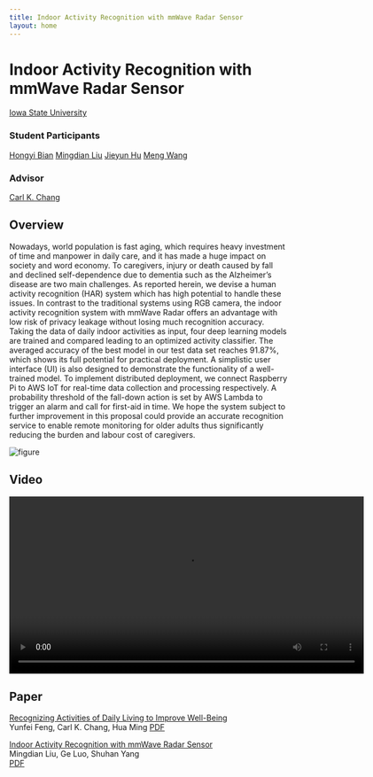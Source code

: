 ```yaml
---
title: Indoor Activity Recognition with mmWave Radar Sensor
layout: home
---
```


# Indoor Activity Recognition with mmWave Radar Sensor

<div class="author-names">
<a class="author-name" href="https://iastate.edu">Iowa State University</a>
</div>

### Student Participants

<div class="author-names">
<a class="author-name" href="mailto:hobian@iastate.edu">Hongyi Bian</a>
<a class="author-name" href="mailto:mingdian@iastate.edu">Mingdian Liu</a>
<a class="author-name" href="jenhu@iastate.edu">Jieyun Hu</a>
<a class="author-name" href="https://mengw.io">Meng Wang</a>
</div>

### Advisor

<div class="author-names">
<a class="author-name" href="https://www.cs.iastate.edu/chang">Carl K. Chang</a>
</div>

## Overview

<div class="overview">
<div>
<p>
Nowadays, world population is fast aging, which requires heavy investment of time and manpower in daily care, and it has made a huge impact on society and word economy. To caregivers, injury or death caused by fall and declined self-dependence due to dementia such as the Alzheimer’s disease are two main challenges. As reported herein, we devise a human activity recognition (HAR) system which has high potential to handle these issues. In contrast to the traditional systems using RGB camera, the indoor activity recognition system with mmWave Radar offers an advantage with low risk of privacy leakage without losing much recognition accuracy. Taking the data of daily indoor activities as input, four deep learning models are trained and compared leading to an optimized activity classifier. The averaged accuracy of the best model in our test data set reaches 91.87%, which shows its full potential for practical deployment. A simplistic user interface (UI) is also designed to demonstrate the functionality of a well-trained model. To implement distributed deployment, we connect Raspberry Pi to AWS IoT for real-time data collection and processing respectively. A probability threshold of the fall-down action is set by AWS Lambda to trigger an alarm and call for first-aid in time. We hope the system subject to further improvement in this proposal could provide an accurate recognition service to enable remote monitoring for older adults thus significantly reducing the burden and labour cost of caregivers.
</p>
</div>
<div class="overview-image">
<img src="{{ "assets/image/figure.drawio.svg" | relative_url }}" alt="figure">
</div>
</div>

## Video

<div class="video">
<video width="640" controls>
<source src="{{ "assets/video/demo.mp4" | relative_url }}" type="video/mp4">
</video>
</div>

## Paper

[Recognizing Activities of Daily Living to Improve Well-Being](https://ieeexplore.ieee.org/document/7945203)  
Yunfei Feng, Carl K. Chang, Hua Ming
[PDF](https://ieeexplore.ieee.org/stamp/stamp.jsp?tp=&arnumber=7945203)  

[Indoor Activity Recognition with mmWave Radar
Sensor](https://github.com/SmartHomeLab/Indoor-Activity-Recognition-with-mmWave-Radar-Sensor-Static/raw/main/Indoor-Activity-Recognition-with-mmWave-Radar-Sensor.pdf)  
Mingdian Liu, Ge Luo, Shuhan Yang  
[PDF](https://github.com/SmartHomeLab/Indoor-Activity-Recognition-with-mmWave-Radar-Sensor-Static/raw/main/Indoor-Activity-Recognition-with-mmWave-Radar-Sensor.pdf)  
